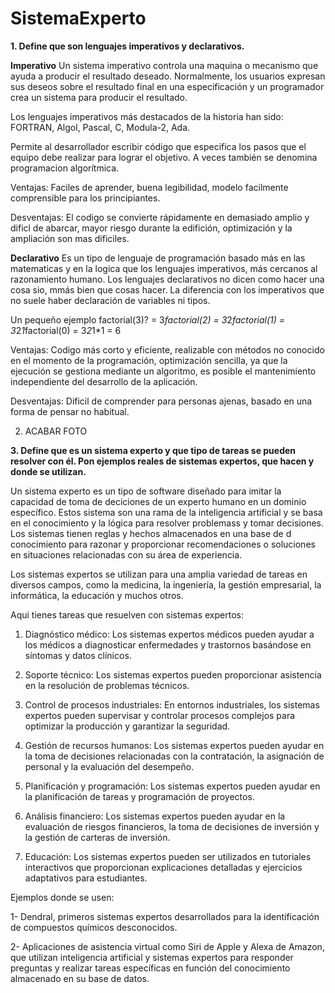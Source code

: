 # SistemaExperto

**1. Define que son lenguajes imperativos y declarativos.**

**Imperativo**
Un sistema imperativo controla una maquina o mecanismo que ayuda a producir el resultado deseado. Normalmente, los usuarios expresan sus deseos sobre el resultado final en una especificación y un programador crea un sistema para producir el resultado.

Los lenguajes imperativos más destacados de la historia han sido: FORTRAN, Algol,
Pascal, C, Modula-2, Ada.

Permite al desarrollador escribir código que especifica los pasos que el equipo debe realizar para lograr el objetivo. A veces también se denomina programacion algorítmica.

Ventajas: Faciles de aprender, buena legibilidad, modelo facilmente comprensible para los principiantes.

Desventajas: El codigo se convierte rápidamente en demasiado amplio y dificl de abarcar, mayor riesgo durante la edifición, optimización y la ampliación son mas dificiles.

**Declarativo**
Es un tipo de lenguaje de programación basado más en las matematicas y en la logica que los lenguajes imperativos, más cercanos al razonamiento humano. Los lenguajes declarativos no dicen como hacer una cosa sio, mmás bien que cosas hacer. La diferencia con los imperativos que no suele haber declaración de variables ni tipos.

Un pequeño ejemplo  factorial(3)? = 3*factorial(2) = 3*2*factorial(1) = 3*2*1*factorial(0) = 3*2*1*1 = 6

Ventajas: Codigo más corto y eficiente, realizable con métodos no conocido en el momento de la programación, optimización sencilla, ya que la ejecución se gestiona mediante un algoritmo, es posible el mantenimiento independiente del desarrollo de la aplicación.

Desventajas: Dificil de comprender para personas ajenas, basado en una forma de pensar no habitual.


2. ACABAR FOTO




**3. Define que es un sistema experto y que tipo de tareas se pueden resolver con él. Pon ejemplos reales de sistemas expertos, que hacen y donde se utilizan.**

Un sistema experto es un tipo de software diseñado para imitar la capacidad de toma de deciciones de un experto humano en un dominio específico. Estos sistema son una rama de la inteligencia artificial y se basa en el conocimiento y la lógica para resolver problemass y tomar decisiones. Los sistemas tienen reglas y hechos almacenados en una base de d conocimiento para razonar y proporcionar recomendaciones o soluciones en situaciones relacionadas con su área de experiencia.

Los sistemas expertos se utilizan para una amplia variedad de tareas en diversos campos, como la medicina, la ingeniería, la gestión empresarial, la informática, la educación y muchos otros.

Aqui tienes tareas que resuelven con sistemas expertos:

1. Diagnóstico médico: Los sistemas expertos médicos pueden ayudar a los médicos a diagnosticar enfermedades y trastornos basándose en síntomas y datos clínicos.
   
2. Soporte técnico: Los sistemas expertos pueden proporcionar asistencia en la resolución de problemas técnicos.
   
3. Control de procesos industriales: En entornos industriales, los sistemas expertos pueden supervisar y controlar procesos complejos para optimizar la producción y garantizar la seguridad.
   
4. Gestión de recursos humanos: Los sistemas expertos pueden ayudar en la toma de decisiones relacionadas con la contratación, la asignación de personal y la evaluación del desempeño.

5. Planificación y programación: Los sistemas expertos pueden ayudar en la planificación de tareas y programación de proyectos.

6. Análisis financiero: Los sistemas expertos pueden ayudar en la evaluación de riesgos financieros, la toma de decisiones de inversión y la gestión de carteras de inversión.

7. Educación: Los sistemas expertos pueden ser utilizados en tutoriales interactivos que proporcionan explicaciones detalladas y ejercicios adaptativos para estudiantes.

Ejemplos donde se usen: 

1- Dendral, primeros sistemas expertos desarrollados para la identificación de compuestos químicos desconocidos.

2- Aplicaciones de asistencia virtual como Siri de Apple y Alexa de Amazon, que utilizan inteligencia artificial y sistemas expertos para responder preguntas y realizar tareas específicas en función del conocimiento almacenado en su base de datos.









    
  

   
